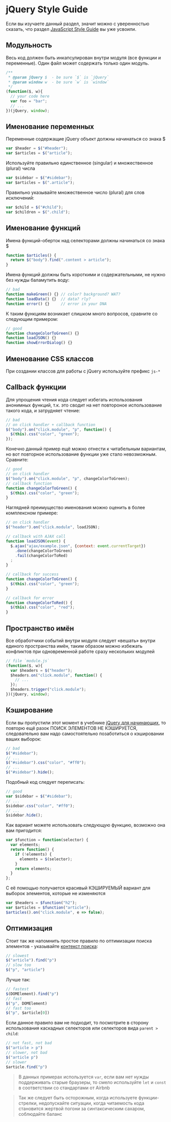 # jQuery Style Guide
Если вы изучаете данный раздел, значит можно с уверенностью сказать, что раздел
[JavaScript Style Guide](javascript.md) вы уже усвоили.

## Модульность
Весь код должен быть инкапсулирован внутри модуля (все функции и переменные).
Один файл может содержать только один модуль.
```javascript
/**
 * @param jQuery $  - be sure `$` is `jQuery`
 * @param window w  - be sure `w` is `window`
 */
(function($, w){
  // your code here
  var foo = "bar";
  // ... 
})(jQuery, window);
```

## Именование переменных
Переменные содержащие jQuery объект должны начинаться со знака $
```javascript
var $header = $("#header");
var $articles = $("article");
```

Используйте правильно единственное (singular) и множественное (plural) числа
```javascript
var $sidebar = $("#sidebar");
var $articles = $(".article");
```

Правильно указывайте множественное число (plural) для слов исключений:
```javascript
var $child = $("#child");
var $children = $(".child");
```

## Именование функций
Имена функций-оберток над селекторами должны начинаться со знака $
```javascript
function $articles() {
  return $("body").find(".content > article");
}
```

Имена функций должны быть короткими и содержательными, не нужно без нужды баламутить воду:
```javascript
// bad
function makeGreen() {} // color? background? WAT?
function loadData() {}  // data? rly?
function error() {}     // error in your DNA
```
К таким функциям возникает слишком много вопросов, сравните со следующим примером:
```javascript
// good
function changeColorToGreen() {}
function loadJSON() {}
function showErrorDialog() {}
```
## Именование CSS классов
При создании классов для работы с jQuery используйте префикс `js-*`

## Callback функции
Для упрощения чтения кода следует избегать использования анонимных функций, 
т.к. это сводит на нет повтороное использование такого кода, и затрудняет чтение:
```javascript
// bad
// on click handler + callback function
$("body").on("click.module", "p", function() {
  $(this).css("color", "green");
});
```
Конечно данный пример ещё можно отнести к читабельным вариантам, 
но вот повторное использование функции уже стало невозможным.
Сравните:
```javascript
// good
// on click handler
$("body").on("click.module", "p", changeColorToGreen);
// callback function
function changeColorToGreen() {
  $(this).css("color", "green");
}
```
Наглядней преимущество именования можно оценить в более комплексном примере:
```javascript
// on click handler
$("header").on("click.module", loadJSON);

// callback with AJAX call
function loadJSON(event) {
  $.ajax("ajax/example.json", {context: event.currentTarget})
    .done(changeColorToGreen)
    .fail(changeColorToRed)
  ;
}

// callback for success
function changeColorToGreen() {
  $(this).css("color", "green");
}

// callback for error
function changeColorToRed() {
  $(this).css("color", "red");
}
```
## Пространство имён
Все обработчики событий внутри модуля следует «вешать» внутри единого пространства имён,
таким образом можно избежать конфликтов при одновременной работе сразу нескольких модулей

```javascript
// file `module.js`
(function($, w){
  var $headers = $("header");
  $headers.on("click.module", function() {
    // ...
  });
  $headers.trigger("click.module");
})(jQuery, window);
```
## Кэширование
Если вы пропустили этот момент в учебнике [jQuery для начинающих](http://anton.shevchuk.name/jquery-book/),
то повторю ещё разок ПОИСК ЭЛЕМЕНТОВ НЕ КЭШИРУЕТСЯ, следовательно вам надо самостоятельно позаботиться
о кэшировании ваших выборок:
```javascript
// bad
$("#sidebar");
// ...
$("#sidebar").css("color", "#ff0");
// ...
$("#sidebar").hide();
```
Подобный код следует переписать:
```javascript
// good
var $sidebar = $("#sidebar");
// ...
$sidebar.css("color", "#ff0");
// ...
$sidebar.hide();
```
Как вариант можете использовать следующую функцию, возможно она вам пригодится:
```javascript
var $function = function(selector) {
  var elements;
  return function() {
    if (!elements) {
      elements = $(selector);
    }
    return elements;
  }
};
```
С её помощью получается красивый КЭШИРУЕМЫЙ вариант для выборок элементов, которые не изменяются
```javascript
var $headers = $function("h2");
var $articles = $function("article");
$articles().on("click.module", e => false);
```
## Оптимизация
Стоит так же напомнить простое правило по оптимизации поиска элементов - указывайте 
[контекст поиска](https://jsperf.com/jquery-find-vs-context-sel/16):
```javascript
// slowest
$("article").find("p")
// slow too
$("p", "article")
```
Лучше так:
```javascript
// fastest
$(DOMElement).find("p")
// fast
$("p", DOMElement)
// fast too
$("p", $article[0])
```
Если данное правило вам не подходит, то посмотрите в сторону использования каскадных селекторов 
или селекторов вида `parent > child`:
```javascript
// not fast, not bad
$("article > p")
// slower, not bad
$("article p")
// slower
$article.find("p")
```
> В данных примерах используется `var`, если вам нет нужды поддерживать старые браузеры, то смело используйте
 `let` и `const` в соответствии со стандартами от Airbnb

> Так же следует быть осторожным, когда используете функции-стрелки, недопускайте ситуации, когда читаемость кода становится жертвой погони за синтаксическим сахаром, соблюдайте баланс
